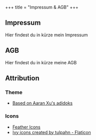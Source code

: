 +++
title = "Impressum & AGB"
+++

## Impressum

Hier findest du in kürze mein Impressum

## AGB

Hier findest du in kürze meine AGB

## Attribution

### Theme

- [Based on Aaran Xu's adidoks](https://github.com/aaranxu/adidoks)

### Icons

- [Feather Icons](https://feathericons.com/)
- [Ivy icons created by tulpahn - Flaticon](https://www.flaticon.com/free-icons/ivy)